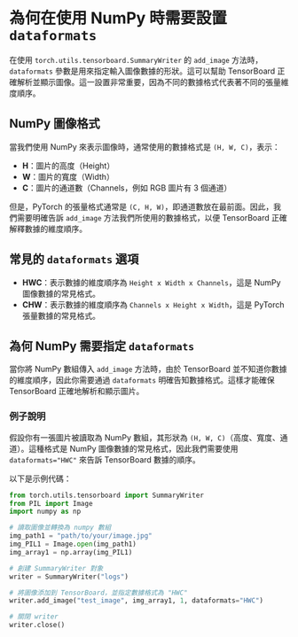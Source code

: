 # 為何在使用 NumPy 時需要設置 `dataformats`

在使用 `torch.utils.tensorboard.SummaryWriter` 的 `add_image` 方法時，`dataformats` 參數是用來指定輸入圖像數據的形狀。這可以幫助 TensorBoard 正確解析並顯示圖像。這一設置非常重要，因為不同的數據格式代表著不同的張量維度順序。

## NumPy 圖像格式

當我們使用 NumPy 來表示圖像時，通常使用的數據格式是 `(H, W, C)`，表示：

- **H**：圖片的高度（Height）
- **W**：圖片的寬度（Width）
- **C**：圖片的通道數（Channels，例如 RGB 圖片有 3 個通道）

但是，PyTorch 的張量格式通常是 `(C, H, W)`，即通道數放在最前面。因此，我們需要明確告訴 `add_image` 方法我們所使用的數據格式，以便 TensorBoard 正確解釋數據的維度順序。

## 常見的 `dataformats` 選項

- **HWC**：表示數據的維度順序為 `Height x Width x Channels`，這是 NumPy 圖像數據的常見格式。
- **CHW**：表示數據的維度順序為 `Channels x Height x Width`，這是 PyTorch 張量數據的常見格式。

## 為何 NumPy 需要指定 `dataformats`

當你將 NumPy 數組傳入 `add_image` 方法時，由於 TensorBoard 並不知道你數據的維度順序，因此你需要通過 `dataformats` 明確告知數據格式。這樣才能確保 TensorBoard 正確地解析和顯示圖片。

### 例子說明

假設你有一張圖片被讀取為 NumPy 數組，其形狀為 `(H, W, C)`（高度、寬度、通道）。這種格式是 NumPy 圖像數據的常見格式，因此我們需要使用 `dataformats="HWC"` 來告訴 TensorBoard 數據的順序。

以下是示例代碼：

```python
from torch.utils.tensorboard import SummaryWriter
from PIL import Image
import numpy as np

# 讀取圖像並轉換為 numpy 數組
img_path1 = "path/to/your/image.jpg"
img_PIL1 = Image.open(img_path1)
img_array1 = np.array(img_PIL1)

# 創建 SummaryWriter 對象
writer = SummaryWriter("logs")

# 將圖像添加到 TensorBoard，並指定數據格式為 "HWC"
writer.add_image("test_image", img_array1, 1, dataformats="HWC")

# 關閉 writer
writer.close()
```
